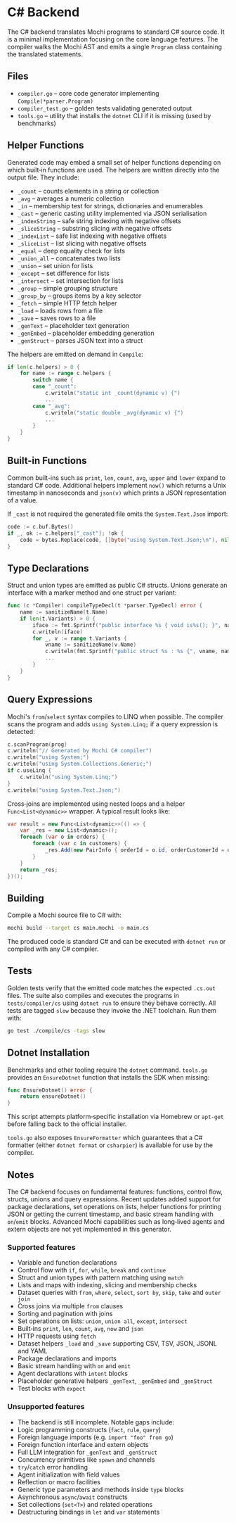 # C# Backend

The C# backend translates Mochi programs to standard C# source code. It is a minimal implementation focusing on the core language features. The compiler walks the Mochi AST and emits a single `Program` class containing the translated statements.

## Files

- `compiler.go` – core code generator implementing `Compile(*parser.Program)`
- `compiler_test.go` – golden tests validating generated output
- `tools.go` – utility that installs the `dotnet` CLI if it is missing (used by benchmarks)

## Helper Functions

Generated code may embed a small set of helper functions depending on which built‑in functions are used. The helpers are written directly into the output file. They include:

- `_count` – counts elements in a string or collection
- `_avg` – averages a numeric collection
- `_in` – membership test for strings, dictionaries and enumerables
- `_cast` – generic casting utility implemented via JSON serialisation
- `_indexString` – safe string indexing with negative offsets
- `_sliceString` – substring slicing with negative offsets
- `_indexList` – safe list indexing with negative offsets
- `_sliceList` – list slicing with negative offsets
- `_equal` – deep equality check for lists
- `_union_all` – concatenates two lists
- `_union` – set union for lists
- `_except` – set difference for lists
- `_intersect` – set intersection for lists
- `_group` – simple grouping structure
- `_group_by` – groups items by a key selector
- `_fetch` – simple HTTP fetch helper
- `_load` – loads rows from a file
- `_save` – saves rows to a file
- `_genText` – placeholder text generation
- `_genEmbed` – placeholder embedding generation
- `_genStruct` – parses JSON text into a struct

The helpers are emitted on demand in `Compile`:

```go
if len(c.helpers) > 0 {
    for name := range c.helpers {
        switch name {
        case "_count":
            c.writeln("static int _count(dynamic v) {")
            ...
        case "_avg":
            c.writeln("static double _avg(dynamic v) {")
            ...
        }
    }
}
```

## Built-in Functions

Common built-ins such as `print`, `len`, `count`, `avg`, `upper` and `lower`
expand to standard C# code.  Additional helpers implement `now()` which returns
a Unix timestamp in nanoseconds and `json(v)` which prints a JSON
representation of a value.

If `_cast` is not required the generated file omits the `System.Text.Json` import:

```go
code := c.buf.Bytes()
if _, ok := c.helpers["_cast"]; !ok {
    code = bytes.Replace(code, []byte("using System.Text.Json;\n"), nil, 1)
}
```

## Type Declarations

Struct and union types are emitted as public C# structs. Unions generate an interface with a marker method and one struct per variant:

```go
func (c *Compiler) compileTypeDecl(t *parser.TypeDecl) error {
    name := sanitizeName(t.Name)
    if len(t.Variants) > 0 {
        iface := fmt.Sprintf("public interface %s { void is%s(); }", name, name)
        c.writeln(iface)
        for _, v := range t.Variants {
            vname := sanitizeName(v.Name)
            c.writeln(fmt.Sprintf("public struct %s : %s {", vname, name))
            ...
        }
    }
}
```

## Query Expressions

Mochi's `from`/`select` syntax compiles to LINQ when possible. The compiler scans the program and adds `using System.Linq;` if a query expression is detected:

```go
c.scanProgram(prog)
c.writeln("// Generated by Mochi C# compiler")
c.writeln("using System;")
c.writeln("using System.Collections.Generic;")
if c.useLinq {
    c.writeln("using System.Linq;")
}
c.writeln("using System.Text.Json;")
```

Cross‑joins are implemented using nested loops and a helper `Func<List<dynamic>>` wrapper. A typical result looks like:

```csharp
var result = new Func<List<dynamic>>(() => {
    var _res = new List<dynamic>();
    foreach (var o in orders) {
        foreach (var c in customers) {
            _res.Add(new PairInfo { orderId = o.id, orderCustomerId = o.customerId, pairedCustomerName = c.name, orderTotal = o.total });
        }
    }
    return _res;
})();
```

## Building

Compile a Mochi source file to C# with:

```bash
mochi build --target cs main.mochi -o main.cs
```

The produced code is standard C# and can be executed with `dotnet run` or compiled with any C# compiler.

## Tests

Golden tests verify that the emitted code matches the expected `.cs.out` files. The suite also compiles and executes the programs in `tests/compiler/cs` using `dotnet run` to ensure they behave correctly. All tests are tagged `slow` because they invoke the .NET toolchain. Run them with:

```bash
go test ./compile/cs -tags slow
```

## Dotnet Installation

Benchmarks and other tooling require the `dotnet` command. `tools.go` provides an `EnsureDotnet` function that installs the SDK when missing:

```go
func EnsureDotnet() error {
    return ensureDotnet()
}
```

This script attempts platform‑specific installation via Homebrew or `apt-get` before falling back to the official installer.

`tools.go` also exposes `EnsureFormatter` which guarantees that a C# formatter
(either `dotnet format` or `csharpier`) is available for use by the compiler.

## Notes

The C# backend focuses on fundamental features: functions, control flow, structs, unions and query expressions. Recent updates added support for package declarations, set operations on lists, helper functions for printing JSON or getting the current timestamp, and basic stream handling with `on`/`emit` blocks. Advanced Mochi capabilities such as long‑lived agents and extern objects are not yet implemented in this generator.

### Supported features

- Variable and function declarations
- Control flow with `if`, `for`, `while`, `break` and `continue`
- Struct and union types with pattern matching using `match`
- Lists and maps with indexing, slicing and membership checks
- Dataset queries with `from`, `where`, `select`, `sort by`, `skip`, `take` and `outer join`
- Cross joins via multiple `from` clauses
- Sorting and pagination with joins
- Set operations on lists: `union`, `union all`, `except`, `intersect`
- Built‑ins `print`, `len`, `count`, `avg`, `now` and `json`
- HTTP requests using `fetch`
- Dataset helpers `_load` and `_save` supporting CSV, TSV, JSON, JSONL and YAML
- Package declarations and imports
- Basic stream handling with `on` and `emit`
- Agent declarations with `intent` blocks
- Placeholder generative helpers `_genText`, `_genEmbed` and `_genStruct`
- Test blocks with `expect`

### Unsupported features

- The backend is still incomplete. Notable gaps include:
- Logic programming constructs (`fact`, `rule`, `query`)
- Foreign language imports (e.g. `import "foo" from go`)
- Foreign function interface and extern objects
- Full LLM integration for `_genText` and `_genStruct`
- Concurrency primitives like `spawn` and channels
- `try`/`catch` error handling
- Agent initialization with field values
- Reflection or macro facilities
- Generic type parameters and methods inside `type` blocks
- Asynchronous `async`/`await` constructs
- Set collections (`set<T>`) and related operations
- Destructuring bindings in `let` and `var` statements

